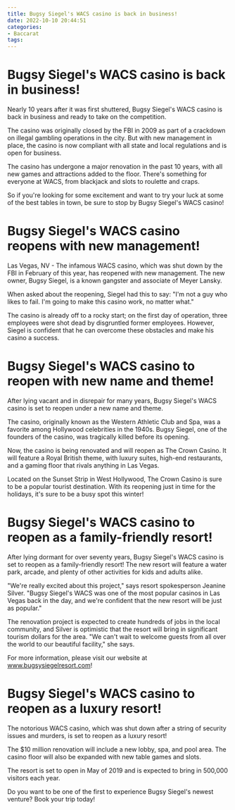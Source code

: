 ```yaml
---
title: Bugsy Siegel's WACS casino is back in business!
date: 2022-10-10 20:44:51
categories:
- Baccarat
tags:
---
```



#  Bugsy Siegel's WACS casino is back in business!

Nearly 10 years after it was first shuttered, Bugsy Siegel's WACS casino is back in business and ready to take on the competition.

The casino was originally closed by the FBI in 2009 as part of a crackdown on illegal gambling operations in the city. But with new management in place, the casino is now compliant with all state and local regulations and is open for business.

The casino has undergone a major renovation in the past 10 years, with all new games and attractions added to the floor. There's something for everyone at WACS, from blackjack and slots to roulette and craps.

So if you're looking for some excitement and want to try your luck at some of the best tables in town, be sure to stop by Bugsy Siegel's WACS casino!

#  Bugsy Siegel's WACS casino reopens with new management!

Las Vegas, NV - The infamous WACS casino, which was shut down by the FBI in February of this year, has reopened with new management. The new owner, Bugsy Siegel, is a known gangster and associate of Meyer Lansky.

When asked about the reopening, Siegel had this to say: "I'm not a guy who likes to fail. I'm going to make this casino work, no matter what."

The casino is already off to a rocky start; on the first day of operation, three employees were shot dead by disgruntled former employees. However, Siegel is confident that he can overcome these obstacles and make his casino a success.

#  Bugsy Siegel's WACS casino to reopen with new name and theme!

After lying vacant and in disrepair for many years, Bugsy Siegel's WACS casino is set to reopen under a new name and theme.

The casino, originally known as the Western Athletic Club and Spa, was a favorite among Hollywood celebrities in the 1940s. Bugsy Siegel, one of the founders of the casino, was tragically killed before its opening.

Now, the casino is being renovated and will reopen as The Crown Casino. It will feature a Royal British theme, with luxury suites, high-end restaurants, and a gaming floor that rivals anything in Las Vegas.

Located on the Sunset Strip in West Hollywood, The Crown Casino is sure to be a popular tourist destination. With its reopening just in time for the holidays, it's sure to be a busy spot this winter!

#  Bugsy Siegel's WACS casino to reopen as a family-friendly resort!

After lying dormant for over seventy years, Bugsy Siegel's WACS casino is set to reopen as a family-friendly resort! The new resort will feature a water park, arcade, and plenty of other activities for kids and adults alike.

"We're really excited about this project," says resort spokesperson Jeanine Silver. "Bugsy Siegel's WACS was one of the most popular casinos in Las Vegas back in the day, and we're confident that the new resort will be just as popular."

The renovation project is expected to create hundreds of jobs in the local community, and Silver is optimistic that the resort will bring in significant tourism dollars for the area. "We can't wait to welcome guests from all over the world to our beautiful facility," she says.

For more information, please visit our website at www.bugsysiegelresort.com!

#  Bugsy Siegel's WACS casino to reopen as a luxury resort!

The notorious WACS casino, which was shut down after a string of security issues and murders, is set to reopen as a luxury resort!

The $10 million renovation will include a new lobby, spa, and pool area. The casino floor will also be expanded with new table games and slots.

The resort is set to open in May of 2019 and is expected to bring in 500,000 visitors each year.

Do you want to be one of the first to experience Bugsy Siegel's newest venture? Book your trip today!